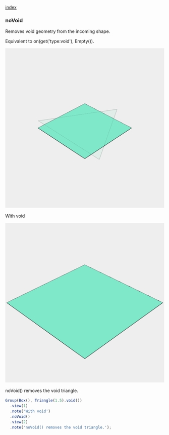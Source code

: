 [index](../../nb/api/index.md)
### noVoid

Removes void geometry from the incoming shape.

Equivalent to on(get('type:void'), Empty()).

![Image](noVoid.md.$2_1.png)

With void

![Image](noVoid.md.$2_2.png)

noVoid() removes the void triangle.

```JavaScript
Group(Box(), Triangle(1.5).void())
  .view(1)
  .note('With void')
  .noVoid()
  .view(2)
  .note('noVoid() removes the void triangle.');
```
